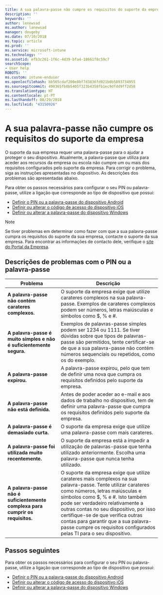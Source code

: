```yaml
---
title: A sua palavra-passe não cumpre os requisitos do suporte da empresa | Documentos da Microsoft
description: ''
keywords: ''
author: lenewsad
ms.author: lanewsad
manager: dougeby
ms.date: 07/10/2018
ms.topic: article
ms.prod: ''
ms.service: microsoft-intune
ms.technology: ''
ms.assetid: efb3c261-1f6c-4d39-bfa4-18661f8c59c7
searchScope:
- User help
ROBOTS: ''
ms.custom: intune-enduser
ms.openlocfilehash: bb565cdaf200e8bf7d3836fd921b0b5893734955
ms.sourcegitcommit: 490365fb8b5405f323b4358fb1ec9dfdd9ff2d58
ms.translationtype: HT
ms.contentlocale: pt-PT
ms.lasthandoff: 08/29/2018
ms.locfileid: "43150926"
---
```

# <a name="your-password-does-not-meet-your-company-supports-requirements"></a>A sua palavra-passe não cumpre os requisitos do suporte da empresa

O suporte da sua empresa requer uma palavra-passe para o ajudar a proteger o seu dispositivo. Atualmente, a palavra-passe que utiliza para aceder aos recursos da empresa ou escola não cumpre um ou mais dos requisitos configurados pelo suporte da empresa. Para corrigir o problema, siga as instruções apresentadas no dispositivo. As descrições dos problemas são apresentadas abaixo.

Para obter os passos necessários para configurar o seu PIN ou palavra-passe, utilize a ligação que corresponde ao tipo de dispositivo que possui:

- [Definir o PIN ou a palavra-passe do dispositivo Android](set-your-pin-or-password-android.md)
- [Definir ou alterar o código de acesso do dispositivo iOS](set-or-change-your-passcode-ios.md)
- [Definir ou alterar a palavra-passe do dispositivo Windows](set-or-change-your-password-windows.md)

> [!NOTE]
> Se tiver problemas em determinar como fazer com que a sua palavra-passe cumpra os requisitos do suporte da sua empresa, contacte o suporte da sua empresa. Para encontrar as informações de contacto dele, verifique o [site do Portal da Empresa](https://go.microsoft.com/fwlink/?linkid=2010980).

## <a name="pin-or-password-issue-descriptions"></a>Descrições de problemas com o PIN ou a palavra-passe

| **Problema** | **Descrição** |
|-----------------------------------------------------|------------------------------------------------------------------------------------------------------------------------------------------------------------------------------------------------------------------------------------------------------------------------------------------------------------------------------------------------------------|
| **A palavra-passe não contém carateres complexos.** | O suporte da empresa exige que utilize carateres complexos na sua palavra-passe. Exemplos de carateres complexos podem ser números, letras maiúsculas e símbolos como $, % e #. |
| **A palavra-passe é muito simples e não é suficientemente segura.** | Exemplos de palavras-passe simples podem ser 1234 ou 1111. Se tiver dúvidas sobre que tipos de palavras-passe são permitidos, tente certificar-se de que a sua palavra-passe não contém números sequenciais ou repetidos, como os do exemplo. |
| **A palavra-passe expirou.** | A palavra-passe expirou, pelo que tem de definir uma nova que cumpra os requisitos definidos pelo suporte da empresa. |
| **A palavra-passe não está definida.** | Antes de poder aceder ao e-mail e aos dados de trabalho no dispositivo, tem de definir uma palavra-passe que cumpra os requisitos definidos pelo suporte da empresa. |
| **A palavra-passe é demasiado curta.** | O suporte da empresa exige que utilize uma palavra-passe com mais carateres. |
| **A palavra-passe foi utilizada muito recentemente.** | O suporte da empresa está a impedir a utilização de palavras-passe que tenha utilizado anteriormente. Escolha uma palavra-passe que nunca tenha utilizado. |
| **A palavra-passe não é suficientemente complexa para cumprir os requisitos.** | O suporte da empresa exige que utilize carateres mais complexos na sua palavra-passe. Tente utilizar carateres como números, letras maiúsculas e símbolos como $, % e #. Isto também pode ser verdadeiro relativamente a outras contas no seu dispositivo, por isso certifique-se de que verifica outras contas para garantir que a sua palavra-passe cumpre os requisitos configurados pelas TI para o seu dispositivo. |

## <a name="next-steps"></a>Passos seguintes

Para obter os passos necessários para configurar o seu PIN ou palavra-passe, utilize a ligação que corresponde ao tipo de dispositivo que possui:

- [Definir o PIN ou a palavra-passe do dispositivo Android](set-your-pin-or-password-android.md)
- [Definir ou alterar o código de acesso do dispositivo iOS](set-or-change-your-passcode-ios.md)
- [Definir ou alterar a palavra-passe do dispositivo Windows](set-or-change-your-password-windows.md)
